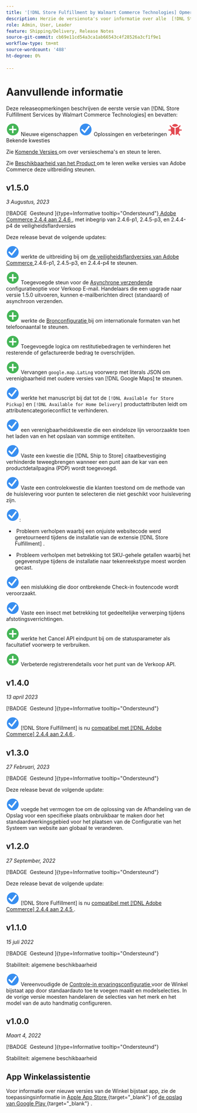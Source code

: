 ```yaml
---
title: '[!DNL Store Fulfillment by Walmart Commerce Technologies] Opmerkingen bij de release'
description: Herzie de versienota's voor informatie over alle  [!DNL Store Fulfillment by Walmart Commerce Technologies]  versies.
role: Admin, User, Leader
feature: Shipping/Delivery, Release Notes
source-git-commit: cb69e11cd54a3ca1ab66543c4f28526a3cf1f9e1
workflow-type: tm+mt
source-wordcount: '488'
ht-degree: 0%

---
```


# Aanvullende informatie

Deze releaseopmerkingen beschrijven de eerste versie van [!DNL Store Fulfillment Services by Walmart Commerce Technologies] en bevatten:

![ Nieuwe ](../assets/new.svg) Nieuwe eigenschappen
![ Vaste kwestie ](../assets/fix.svg) Oplossingen en verbeteringen
![ Bekende kwestie ](../assets/bug.svg) Bekende kwesties

Zie [ Komende Versies ](https://experienceleague.adobe.com/docs/commerce-operations/release/planning/schedule.html) om over versieschema&#39;s en steun te leren.

Zie [ Beschikbaarheid van het Product ](https://experienceleague.adobe.com/docs/commerce-operations/release/product-availability.html) om te leren welke versies van Adobe Commerce deze uitbreiding steunen.

## v1.5.0

*3 Augustus, 2023*

[!BADGE &#x200B; Gesteund &#x200B;]{type=Informative tooltip="Ondersteund"}[ Adobe Commerce 2.4.4 aan 2.4.6 ](https://experienceleague.adobe.com/docs/commerce-operations/release/product-availability.html), met inbegrip van 2.4.6-p1, 2.4.5-p3, en 2.4.4-p4 de veiligheidsflardversies

Deze release bevat de volgende updates:

![ Nieuw ](../assets/fix.svg) werkte de uitbreiding bij om [ de veiligheidsflardversies van Adobe Commerce ](https://experienceleague.adobe.com/docs/commerce-operations/release/notes/security-patches/overview.html) 2.4.6-p1, 2.4.5-p3, en 2.4.4-p4 te steunen.

![ Nieuwe ](../assets/new.svg)<!-- WMTP-918 --> Toegevoegde steun voor de [ Asynchrone verzendende ](sales-emails.md) configuratieoptie voor Verkoop E-mail. Handelaars die een upgrade naar versie 1.5.0 uitvoeren, kunnen e-mailberichten direct (standaard) of asynchroon verzenden.

![ Nieuw ](../assets/new.svg)<!-- WMTP-916--> werkte de [ Bronconfiguratie ](merchant-store-configuration.md) bij om internationale formaten van het telefoonaantal te steunen.

![ Nieuwe ](../assets/new.svg) Toegevoegde logica om restitutiebedragen te verhinderen het resterende of gefactureerde bedrag te overschrijden.

![ Nieuw ](../assets/new.svg)<!-- WMTP-882 --> Vervangen `google.map.LatLng` voorwerp met literals JSON om verenigbaarheid met oudere versies van [!DNL Google Maps] te steunen.

![ Vaste kwestie ](../assets/fix.svg)<!-- WMTP- --> werkte het manuscript bij dat tot de `[!DNL Available for Store Pickup]` en `[!DNL Available for Home Delivery]` productattributen leidt om attributencategorieconflict te verhinderen.

![ Vaste kwestie ](../assets/fix.svg)<!-- WMTP-915 --> een verenigbaarheidskwestie die een eindeloze lijn veroorzaakte toen het laden van en het opslaan van sommige entiteiten.

![ Vaste kwestie ](../assets/fix.svg)<!-- WMTP-921 --> Vaste een kwestie die [!DNL Ship to Store] citaatbevestiging verhinderde teweegbrengen wanneer een punt aan de kar van een productdetailpagina (PDP) wordt toegevoegd.

![ Vaste kwestie ](../assets/fix.svg)<!-- WMTP- 932 --> Vaste een controlekwestie die klanten toestond om de methode van de huislevering voor punten te selecteren die niet geschikt voor huislevering zijn.

![ de updates van de 1&rbrace; Installatie van de Vaste kwestie ](../assets/fix.svg):

- &#x200B;<!-- WMTP-880--> Probleem verholpen waarbij een onjuiste websitecode werd geretourneerd tijdens de installatie van de extensie [!DNL Store Fulfillment] .

- &#x200B;<!-- WMTP-878--> Probleem verholpen met betrekking tot SKU-gehele getallen waarbij het gegevenstype tijdens de installatie naar tekenreekstype moest worden gecast.

![ Vaste kwestie ](../assets/fix.svg)<!-- WMTP-915--> een mislukking die door ontbrekende Check-in foutencode wordt veroorzaakt.

![ Vaste kwestie ](../assets/fix.svg)<!-- WMTP-932 --> Vaste een insect met betrekking tot gedeeltelijke verwerping tijdens afstotingsverrichtingen.

![ Nieuw ](../assets/new.svg)<!-- WMTP-953 --> werkte het Cancel API eindpunt bij om de statusparameter als facultatief voorwerp te verbruiken.

![ Nieuwe ](../assets/new.svg)<!-- WMTP-960 --> Verbeterde registrerendetails voor het punt van de Verkoop API.

## v1.4.0

*13 april 2023*

[!BADGE &#x200B; Gesteund &#x200B;]{type=Informative tooltip="Ondersteund"}

![ Nieuw ](../assets/fix.svg) [!DNL Store Fulfillment] is nu [ compatibel met  [!DNL Adobe Commerce]  2.4.4 aan 2.4.6 ](https://experienceleague.adobe.com/docs/commerce-operations/release/product-availability.html).


## v1.3.0

*27 Februari, 2023*

[!BADGE &#x200B; Gesteund &#x200B;]{type=Informative tooltip="Ondersteund"}

Deze release bevat de volgende update:

![ Nieuw ](../assets/fix.svg)<!-- WMTP-795 --> voegde het vermogen toe om de oplossing van de Afhandeling van de Opslag voor een specifieke plaats onbruikbaar te maken door het standaardwerkingsgebied voor het plaatsen van de Configuratie van het Systeem van website aan globaal te veranderen.

## v1.2.0

*27 September, 2022*

[!BADGE &#x200B; Gesteund &#x200B;]{type=Informative tooltip="Ondersteund"}

Deze release bevat de volgende update:

![ Nieuw ](../assets/fix.svg) [!DNL Store Fulfillment] is nu [ compatibel met  [!DNL Adobe Commerce]  2.4.4 aan 2.4.5 ](https://experienceleague.adobe.com/docs/commerce-operations/release/product-availability.html).


## v1.1.0

*15 juli 2022*

[!BADGE &#x200B; Gesteund &#x200B;]{type=Informative tooltip="Ondersteund"}

Stabiliteit: algemene beschikbaarheid

![ Nieuw ](../assets/fix.svg)<!-- WMTP-731 --> Vereenvoudigde de [ Controle-in ervaringsconfiguratie ](check-in-experience-setup.md) voor de Winkel bijstaat app door standaardauto toe te voegen maakt en modelselecties. In de vorige versie moesten handelaren de selecties van het merk en het model van de auto handmatig configureren.

## v1.0.0

*Maart 4, 2022*

[!BADGE &#x200B; Gesteund &#x200B;]{type=Informative tooltip="Ondersteund"}

Stabiliteit: algemene beschikbaarheid

## App Winkelassistentie

Voor informatie over nieuwe versies van de Winkel bijstaat app, zie de toepassingsinformatie in [ Apple App Store ](https://apps.apple.com/us/app/store-assist-by-walmart/id1609281539){target="_blank"}  of [ de opslag van Google Play ](https://play.google.com/store/apps/details?id=com.walmart.faas.storeassist){target="_blank"} .
